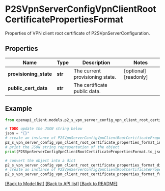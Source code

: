 # P2SVpnServerConfigVpnClientRootCertificatePropertiesFormat

Properties of VPN client root certificate of P2SVpnServerConfiguration.

## Properties

Name | Type | Description | Notes
------------ | ------------- | ------------- | -------------
**provisioning_state** | **str** | The current provisioning state. | [optional] [readonly] 
**public_cert_data** | **str** | The certificate public data. | 

## Example

```python
from openapi_client.models.p2_s_vpn_server_config_vpn_client_root_certificate_properties_format import P2SVpnServerConfigVpnClientRootCertificatePropertiesFormat

# TODO update the JSON string below
json = "{}"
# create an instance of P2SVpnServerConfigVpnClientRootCertificatePropertiesFormat from a JSON string
p2_s_vpn_server_config_vpn_client_root_certificate_properties_format_instance = P2SVpnServerConfigVpnClientRootCertificatePropertiesFormat.from_json(json)
# print the JSON string representation of the object
print(P2SVpnServerConfigVpnClientRootCertificatePropertiesFormat.to_json())

# convert the object into a dict
p2_s_vpn_server_config_vpn_client_root_certificate_properties_format_dict = p2_s_vpn_server_config_vpn_client_root_certificate_properties_format_instance.to_dict()
# create an instance of P2SVpnServerConfigVpnClientRootCertificatePropertiesFormat from a dict
p2_s_vpn_server_config_vpn_client_root_certificate_properties_format_from_dict = P2SVpnServerConfigVpnClientRootCertificatePropertiesFormat.from_dict(p2_s_vpn_server_config_vpn_client_root_certificate_properties_format_dict)
```
[[Back to Model list]](../README.md#documentation-for-models) [[Back to API list]](../README.md#documentation-for-api-endpoints) [[Back to README]](../README.md)


